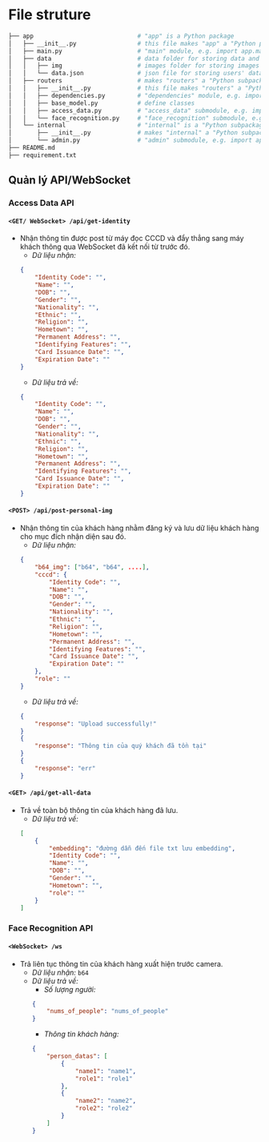 # File struture
```bash
├── app                             # "app" is a Python package
│   ├── __init__.py                 # this file makes "app" a "Python package"
│   ├── main.py                     # "main" module, e.g. import app.main
│   ├── data                        # data folder for storing data and images
│   │   ├── img                     # images folder for storing images
│   │   └── data.json               # json file for storing users' data
│   ├── routers                     # makes "routers" a "Python subpackage"
│   │   ├── __init__.py             # this file makes "routers" a "Python package"
│   │   ├── dependencies.py         # "dependencies" module, e.g. import app.dependencies
│   │   ├── base_model.py           # define classes
│   │   ├── access_data.py          # "access_data" submodule, e.g. import app.routers.items
│   │   └── face_recognition.py     # "face_recognition" submodule, e.g. import app.routers.users
│   └── internal                    # "internal" is a "Python subpackage"
│       ├── __init__.py             # makes "internal" a "Python subpackage"
│       └── admin.py                # "admin" submodule, e.g. import app.internal.admin
├── README.md                       
├── requirement.txt                           
```



## Quản lý API/WebSocket

### Access Data API

#### `<GET/ WebSocket> /api/get-identity`
- Nhận thông tin được post từ máy đọc CCCD và đẩy thẳng sang máy khách thông qua WebSocket đã kết nối từ trước đó.
    - *Dữ liệu nhận:*
    ```json
    {
        "Identity Code": "",
        "Name": "",
        "DOB": "",
        "Gender": "",
        "Nationality": "",
        "Ethnic": "",
        "Religion": "",
        "Hometown": "",
        "Permanent Address": "",
        "Identifying Features": "",
        "Card Issuance Date": "",
        "Expiration Date": ""
    }
    ```
    - *Dữ liệu trả về:*
    ```json
    {
        "Identity Code": "",
        "Name": "",
        "DOB": "",
        "Gender": "",
        "Nationality": "",
        "Ethnic": "",
        "Religion": "",
        "Hometown": "",
        "Permanent Address": "",
        "Identifying Features": "",
        "Card Issuance Date": "",
        "Expiration Date": ""
    }
    ```

#### `<POST> /api/post-personal-img`
- Nhận thông tin của khách hàng nhằm đăng ký và lưu dữ liệu khách hàng cho mục đích nhận diện sau đó.
    - *Dữ liệu nhận:*
    ```json
    {
        "b64_img": ["b64", "b64", ....],
        "cccd": {
            "Identity Code": "",
            "Name": "",
            "DOB": "",
            "Gender": "",
            "Nationality": "",
            "Ethnic": "",
            "Religion": "",
            "Hometown": "",
            "Permanent Address": "",
            "Identifying Features": "",
            "Card Issuance Date": "",
            "Expiration Date": ""
        },
        "role": ""
    }
    ```
    - *Dữ liệu trả về:*
    ```json
    {
        "response": "Upload successfully!" 
    }
    {
        "response": "Thông tin của quý khách đã tồn tại"
    }
    {
        "response": "err"
    }
    ```

#### `<GET> /api/get-all-data`
- Trả về toàn bộ thông tin của khách hàng đã lưu.
    - *Dữ liệu trả về:*
    ```json
    [
        {
            "embedding": "đường dẫn đến file txt lưu embedding",
            "Identity Code": "",
            "Name": "",
            "DOB": "",
            "Gender": "",
            "Hometown": "",
            "role": ""
        }
    ]
    ```

### Face Recognition API

#### `<WebSocket> /ws`
- Trả liên tục thông tin của khách hàng xuất hiện trước camera.
    - *Dữ liệu nhận:* `b64`
    - *Dữ liệu trả về:*
        - *Số lượng người:*
        ```json
        {
            "nums_of_people": "nums_of_people"
        }
        ```
        - *Thông tin khách hàng:*
        ```json
        {
            "person_datas": [
                {
                    "name1": "name1",
                    "role1": "role1"
                },
                {
                    "name2": "name2",
                    "role2": "role2"
                }
            ]
        }
        ```